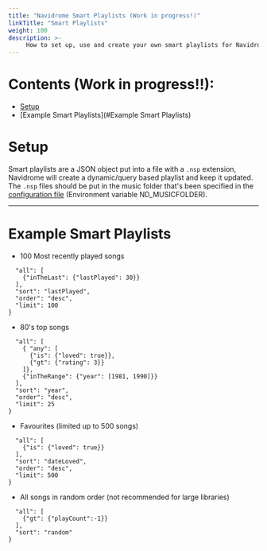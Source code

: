```yaml
---
title: "Navidrome Smart Playlists (Work in progress!)"
linkTitle: "Smart Playlists"
weight: 100
description: >-
     How to set up, use and create your own smart playlists for Navidrome!
---
```

# Contents (Work in progress!!):
- [Setup](#Setup)
- [Example Smart Playlists](#Example Smart Playlists)

# Setup
Smart playlists are a JSON object put into a file with a `.nsp` extension, 
Navidrome will create a dynamic/query based playlist and keep it updated. 
The `.nsp` files should be put in the music folder that's been specified 
in the [configuration file](https://www.navidrome.org/docs/usage/configuration-options/#basic-configuration) (Environment variable ND_MUSICFOLDER).

---
# Example Smart Playlists

- 100 Most recently played songs
```{
  "all": [
    {"inTheLast": {"lastPlayed": 30}}
  ],
  "sort": "lastPlayed",
  "order": "desc",
  "limit": 100
}
```
- 80's top songs
```{
  "all": [
    { "any": [
      {"is": {"loved": true}},
      {"gt": {"rating": 3}}
    ]},
    {"inTheRange": {"year": [1981, 1990]}}
  ],
  "sort": "year",
  "order": "desc",
  "limit": 25
}
```
- Favourites (limited up to 500 songs)
```{
  "all": [
    {"is": {"loved": true}}
  ],
  "sort": "dateLoved",
  "order": "desc",
  "limit": 500
}
```
- All songs in random order (not recommended for large libraries)
```{
  "all": [
    {"gt": {"playCount":-1}}
  ],
  "sort": "random"
}

